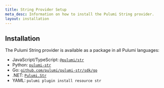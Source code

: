 ```yaml
---
title: String Provider Setup
meta_desc: Information on how to install the Pulumi String provider.
layout: installation
---
```


## Installation

The Pulumi String provider is available as a package in all Pulumi languages:

- JavaScript/TypeScript: [`@pulumi/str`](https://www.npmjs.com/package/@pulumi/str)
- Python: [`pulumi-str`](https://pypi.org/project/pulumi-str/)
- Go: [`github.com/pulumi/pulumi-str/sdk/go`](https://pkg.go.dev/github.com/pulumi/pulumi-str/sdk/go)
- .NET: [`Pulumi.Str`](https://www.nuget.org/packages/Pulumi.Str)
- YAML: `pulumi plugin install resource str`
